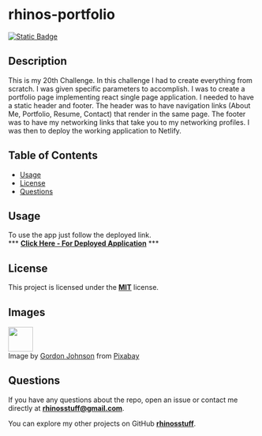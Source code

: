 
  # rhinos-portfolio
  [![Static Badge](https://img.shields.io/badge/license-MIT-blue.svg)](./LICENSE)

  ## Description
  This is my 20th Challenge. In this challenge I had to create everything from scratch. I was given specific parameters to accomplish. I was to create a portfolio page implementing react single page application. I needed to have a static header and footer. The header was to have navigation links (About Me, Portfolio, Resume, Contact) that render in the same page. The footer was to have my networking links that take you to my networking profiles. I was then to deploy the working application to Netlify.

  ## Table of Contents 
  * [Usage](#usage)
  * [License](#license)
  * [Questions](#questions)

  ## Usage
  To use the app just follow the deployed link.  
  *** **[Click Here - For Deployed Application](https://tech-blog-6pus.onrender.com/)** *** 

  ## License
  This project is licensed under the **[MIT](./LICENSE)** license.

  ## Images
  <image src='src/assets/images/rhino.svg' height='50px'></image>  
  Image by <a href="https://pixabay.com/users/gdj-1086657/?utm_source=link-attribution&utm_medium=referral&utm_campaign=image&utm_content=1801311">Gordon Johnson</a> from <a href="https://pixabay.com//?utm_source=link-attribution&utm_medium=referral&utm_campaign=image&utm_content=1801311">Pixabay</a>

  ## Questions
  If you have any questions about the repo, open an issue or contact me directly at **rhinosstuff@gmail.com**.
  
  You can explore my other projects on GitHub **[rhinosstuff](https://github.com/rhinosstuff)**.
  
  